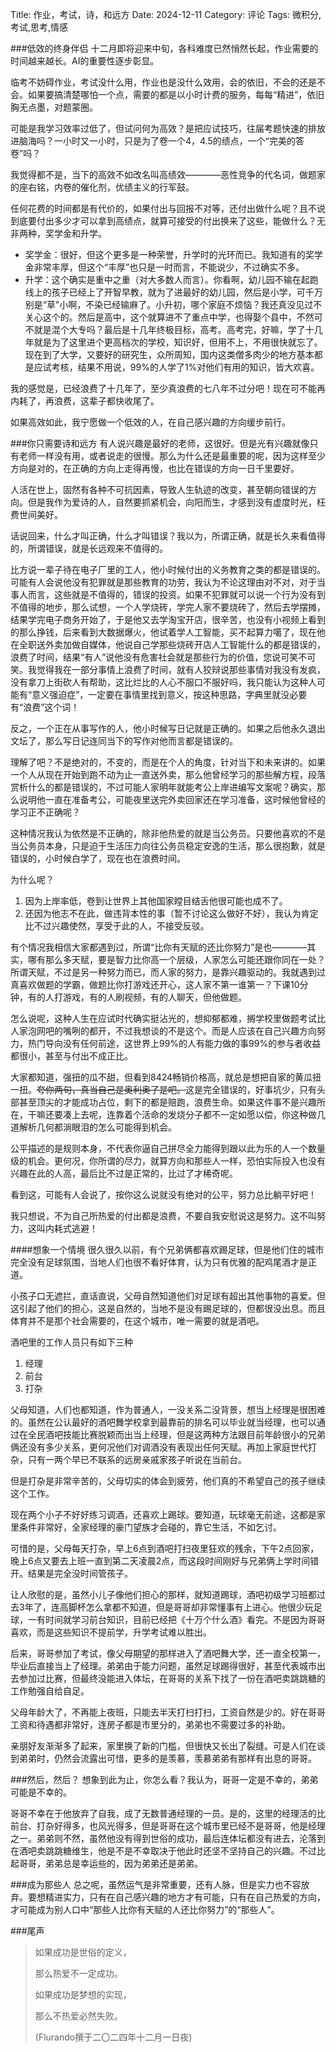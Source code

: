 Title: 作业，考试，诗，和远方
Date: 2024-12-11
Category: 评论
Tags: 微积分,考试,思考,情感

###低效的终身伴侣
十二月即将迎来中旬，各科难度已然悄然长起，作业需要的时间越来越长。AI的重要性逐步彰显。

临考不妨碍作业，考试没什么用，作业也是没什么效用，会的依旧，不会的还是不会。如果要搞清楚哪怕一个点，需要的都是以小时计费的服务，每每“精进”，依旧胸无点墨，对题蒙圈。

可能是我学习效率过低了，但试问何为高效？是把应试技巧，往届考题快速的排放进脑海吗？一小时又一小时，只是为了卷一个4，4.5的绩点，一个“完美的答卷”吗？

我觉得都不是，当下的高效不如改名叫高绩效————恶性竞争的代名词，做题家的座右铭，内卷的催化剂，优绩主义的行军鼓。

任何花费的时间都是有代价的，如果付出与回报不对等，还付出做什么呢？且不说到底要付出多少才可以拿到高绩点，就算可接受的付出换来了这些，能做什么？无非两种，奖学金和升学。

- 奖学金：很好，但这个更多是一种荣誉，升学时的光环而已。我知道有的奖学金非常丰厚，但这个“丰厚”也只是一时而言，不能说少，不过确实不多。
- 升学：这个确实是重中之重（对大多数人而言）。你看啊，幼儿园不输在起跑线上的孩子已经上了开智早教，就为了进最好的幼儿园，然后是小学，可千万别是“草”小啊，不染已经输麻了。小升初，哪个家庭不烦恼？我还真没见过不关心这个的。然后是高中，这个就算进不了重点中学，也得娶个县中，不然可不就是混个大专吗？最后是十几年终极目标，高考。高考完，好嘛，学了十几年就是为了这里进个更高档次的学校，知识好，但用不上，不用很快就忘了。现在到了大学，又要好的研究生，众所周知，国内这类僧多肉少的地方基本都是应试考核，结果不用说，99%的人学了1%对他们有用的知识，皆大欢喜。

我的感觉是，已经浪费了十几年了，至少真浪费的七八年不过分吧！现在可不能再内耗了，再浪费，这辈子都快收尾了。

如果高效如此，我宁愿做一个低效的人，在自己感兴趣的方向缓步前行。

###你只需要诗和远方
有人说兴趣是最好的老师，这很好。但是光有兴趣就像只有老师一样没有用，或者说走的很慢。那么为什么还是最重要的呢，因为这样至少方向是对的，在正确的方向上走得再慢，也比在错误的方向一日千里要好。

人活在世上，固然有各种不可抗因素，导致人生轨迹的改变，甚至朝向错误的方向。但是我作为爱诗的人，自然要抓紧机会，向阳而生，才感到没有虚度时光，枉费世间美好。

话说回来，什么才叫正确，什么才叫错误？我以为，所谓正确，就是长久来看值得的，所谓错误，就是长远观来不值得的。

比方说一辈子待在电子厂里的工人，他小时候付出的义务教育之类的都是错误的。可能有人会说他没有犯罪就是那些教育的功劳，我认为不论这理由对不对，对于当事人而言，这些就是不值得的，错误的投资。如果不犯罪就可以说一个行为没有到不值得的地步，那么试想，一个人学烧砖，学完人家不要烧砖了，然后去学摆摊，结果学完电子商务开始了，于是他又去学淘宝开店，很辛苦，也没有小视频上看到的那么挣钱，后来看到大数据爆火，他试着学人工智能，买不起算力噶了，现在他在全职送外卖加做自媒体，他说自己学那些烧砖开店人工智能什么的都是错误的，浪费了时间，结果“有人”说他没有危害社会就是那些行为的价值，您说可笑不可笑。我觉得我在一部分事情上浪费了时间，就有人狡辩说那些事情对我没有发疯，没有拿刀上街砍人有帮助，这比烂比的人心不服口不服好吗，我只能认为这种人可能有“意义强迫症”，一定要在事情里找到意义，按这种思路，字典里就没必要有“浪费”这个词！

反之，一个正在从事写作的人，他小时候写日记就是正确的。如果之后他永久退出文坛了，那么写日记连同当下的写作对他而言都是错误的。

理解了吧？不是绝对的，不变的，而是在个人的角度，针对当下和未来讲的。如果一个人从现在开始到跑不动为止一直送外卖，那么他曾经学习的那些解方程，段落赏析什么的都是错误的，不过可能人家明年就能考公上岸进编写文案呢？确实，那么说明他一直在准备考公，可能夜里送完外卖回家还在学习准备，这时候他曾经的学习正不正确呢？

这种情况我认为依然是不正确的，除非他热爱的就是当公务员。只要他喜欢的不是当公务员本身，只是迫于生活压力向往公务员稳定安逸的生活，那么很抱歉，就是错误的，小时候白学了，现在也在浪费时间。

为什么呢？

1. 因为上岸率低，卷到让世界上其他国家瞠目结舌他很可能也成不了。
2. 还因为他志不在此，做违背本性的事（暂不讨论这么做好不好），我认为肯定比不过兴趣使然，享受于此的人，不接受反驳。

有个情况我相信大家都遇到过，所谓“比你有天赋的还比你努力”是也————其实，哪有那么多天赋，要是智力比你高一个层级，人家怎么可能还跟你同在一处？所谓天赋，不过是另一种努力而已，而人家的努力，是靠兴趣驱动的。我就遇到过真喜欢做题的学霸，做题比你打游戏还开心，这人家不第一谁第一？下课10分钟，有的人打游戏，有的人刷视频，有的人聊天，但他做题。

怎么说呢，这种人生在应试时代确实挺沾光的，想抑郁都难，搁学校里做题考试比人家泡网吧的嘴咧的都开，不过我想谈的不是这个。而是人应该在自己兴趣方向努力，热门导向没有任何前途，这世界上99%的人有能力做的事99%的参与者收益都很小，甚至与付出不成正比。

大家都知道，强扭的瓜不甜，但看到8424畅销价格高，就总是想把自家的黄瓜扭一扭。<del>夸你两句，真当自己是奥利奥了是吧。</del>这是完全错误的，好事坑少，只有头部甚至顶尖的才能成功占位，剩下的都是赔跑，浪费生命。如果这件事不是兴趣所在，干嘛还要凑上去呢，连靠着个活命的发烧分子都不一定如愿以偿，你这种做几道解析几何都淌眼泪的怎么可能得到机会。

公平描述的是规则本身，不代表你逼自己拼尽全力能得到跟以此为乐的人一个数量级的机会。更何况，你所谓的尽力，就算方向和那些人一样，恐怕实际投入也没有兴趣在此的人高，最后比不过是正常的，比过了才稀奇呢。

看到这，可能有人会说了，按你这么说就没有绝对的公平，努力总比躺平好吧！

我只想说，不为自己所热爱的付出都是浪费，不要自我安慰说这是努力。这不叫努力，这叫内耗式逃避！

####想象一个情境
很久很久以前，有个兄弟俩都喜欢踢足球，但是他们住的城市完全没有足球氛围，当地人们也很不看好体育，认为只有优雅的配鸡尾酒才是正道。

小孩子口无遮拦，直话直说，父母自然知道他们对足球有超出其他事物的喜爱。但这引起了他们的担心，这是自然的，当地不是没有踢足球的，但都很没出息。而且体育并不是那个社会需要的，在这个城市，唯一需要的就是酒吧。

酒吧里的工作人员只有如下三种

1. 经理
2. 前台
3. 打杂

父母知道，人们也都知道，作为普通人，一没关系二没背景，想当上经理是很困难的。虽然在公认最好的酒吧舞学校拿到最靠前的排名可以毕业就当经理，也可以通过在全民酒吧技能比赛脱颖而出当上经理，但是这两种方法跟目前年龄很小的兄弟俩还没有多少关系，更何况他们对调酒没有表现出任何天赋。再加上家庭世代打杂，只有一两个早已不联系的远房亲戚家孩子听说在当前台。

但是打杂是非常辛苦的，父母切实的体会到疲劳，他们真的不希望自己的孩子继续这个工作。

现在两个小子不好好练习调酒，还喜欢上踢球。要知道，玩球毫无前途，这都是家里条件非常好，全家经理的豪门望族才会碰的，靠它生活，不如乞讨。

可惜的是，父母每天打杂，早上6点到酒吧打扫夜里狂欢的残余，下午2点回家，晚上6点又要去上班一直到第二天凌晨2点，而这段时间刚好与兄弟俩上学时间错开。结果是完全没时间管孩子。

让人欣慰的是，虽然小儿子像他们担心的那样，就知道踢球，酒吧初级学习班都过去3年了，连高脚杯怎么拿都不知道，但是哥哥却非常懂事有上进心。他很少玩足球，一有时间就学习前台知识，目前已经把《十万个什么酒》看完。不是因为哥哥喜欢，而是这些知识不提前学，升学考试难以胜出。

后来，哥哥参加了考试，像父母期望的那样进入了酒吧舞大学，还一直全校第一，毕业后直接当上了经理。弟弟由于能力问题，虽然足球踢得很好，甚至代表城市出去参加过比赛，但最终没能进入体坛，在哥哥的关系下找了一份在酒吧卖跳跳糖的工作勉强自给自足。

父母年龄大了，不再能上夜班，只能去半天打扫打扫，工资自然是少的。好在哥哥工资和待遇都非常好，连房子都是市里分的，弟弟也不需要过多的补助。

亲朋好友渐渐多了起来，家里换了新的门槛，但很快又长出了裂缝。可是人们在谈到弟弟时，仍然会流露出可惜，更多的是羡慕，羡慕弟弟有那样有出息的哥哥。

###然后，然后？
想象到此为止，你怎么看？我认为，哥哥一定是不幸的，弟弟可能是不幸的。

哥哥不幸在于他放弃了自我，成了无数普通经理的一员。是的，这里的经理活的比前台、打杂好得多，也风光得多，但是哥哥在这个城市里已经不是哥哥，他是经理之一。弟弟则不然，虽然他没有得到世俗的成功，最后连体坛都没有进去，沦落到在酒吧卖跳跳糖维生，他是不是不幸取决于他此时还坚不坚持自己的兴趣。不过比起哥哥，弟弟总是幸运些的，因为弟弟还是弟弟。

###成为那些人
总之呢，虽然运气是非常重要，还有人脉，但是实力也不容放弃。要想精进实力，只有在自己感兴趣的地方才有可能，只有在自己热爱的方向，才可能成为别人口中“那些人比你有天赋的人还比你努力”的“那些人”。

###尾声
>如果成功是世俗的定义，
>
>那么热爱不一定成功。
>
>如果成功是梦想的实现，
>
>那么不热爱必然失败。
>
>(Flurando撰于二〇二四年十二月一日夜)
